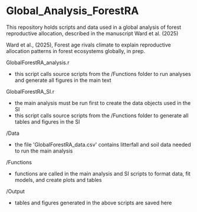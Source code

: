 # Global_Analysis_ForestRA
This repository holds scripts and data used in a global analysis of forest reproductive allocation, described in the manuscript Ward et al. (2025)

Ward et al., (2025), Forest age rivals climate to explain reproductive allocation patterns in forest ecosystems globally, in prep.

 
GlobalForestRA_analysis.r
- this script calls source scripts from the /Functions folder to run analyses and generate all figures in the main text

GlobalForestRA_SI.r
- the main analysis must be run first to create the data objects used in the SI
- this script calls source scripts from the /Functions folder to generate all tables and figures in the SI

/Data
 - the file 'GlobalForestRA_data.csv' contains litterfall and soil data needed to run the main analysis 
 
/Functions
- functions are called in the main analysis and SI scripts to format data, fit models, and create plots and tables

/Output
- tables and figures generated in the above scripts are saved here
